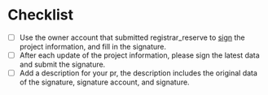 # Checklist

- [ ] Use the owner account that submitted registrar_reserve to [sign](https://polkadot.js.org/apps/?rpc=wss%3A%2F%2Frpc.polkadot.io#/signing) the project information, and fill in the signature.
- [ ] After each update of the project information, please sign the latest data and submit the signature.
- [ ] Add a description for your pr, the description includes the original data of the signature, signature account, and signature.
